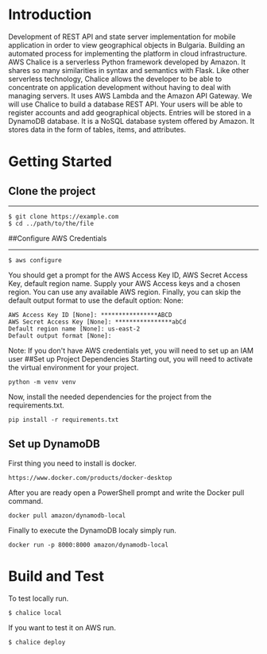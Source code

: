 # Introduction 
Development of REST API and state server implementation for mobile application in order to view geographical objects in Bulgaria.
Building an automated process for implementing the platform in cloud infrastructure.
AWS Chalice is a serverless Python framework developed by Amazon. It shares so many similarities in syntax and semantics with Flask.
Like other serverless technology, Chalice allows the developer to be able to concentrate on application development
without having to deal with managing servers. It uses AWS Lambda and the Amazon API Gateway.
We will use Chalice to build a database REST API. Your users will be able to register accounts and add geographical objects.
Entries will be stored in a DynamoDB database. It is a NoSQL database system offered by Amazon. It stores data in the form of tables, items, and attributes.
# Getting Started


## Clone the project
*** 
```
$ git clone https://example.com
$ cd ../path/to/the/file
```

##Configure AWS Credentials
***
```
$ aws configure
```
You should get a prompt for the AWS Access Key ID, AWS Secret Access Key, default region name. Supply your AWS Access keys and a chosen region. You can use any available AWS region. Finally, you can skip the default output format to use the default option: None:
```
AWS Access Key ID [None]: ****************ABCD
AWS Secret Access Key [None]: ****************abCd
Default region name [None]: us-east-2
Default output format [None]:
```
Note: If you don't have AWS credentials yet, you will need to set up an IAM user 
##Set up Project Dependencies
Starting out, you will need to activate the virtual environment for your project.
```
python -m venv venv
```
Now, install the needed dependencies for the project from the requirements.txt. 
```
pip install -r requirements.txt
```

## Set up DynamoDB
First thing you need to install is docker.
```
https://www.docker.com/products/docker-desktop
```
After you are ready open a PowerShell prompt and write the Docker pull command.
```
docker pull amazon/dynamodb-local
```
Finally to execute the DynamoDB localy simply run.
```
docker run -p 8000:8000 amazon/dynamodb-local
```

# Build and Test
To test locally run. 
```
$ chalice local
```

If you want to test it on AWS run.
```
$ chalice deploy
```
